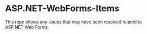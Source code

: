 # ASP.NET-WebForms-Items
This repo shows any issues that may have been resolved related to ASP.NET Web Forms.
